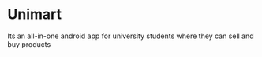 # Unimart
Its an all-in-one android app for university students where they can sell and buy products
